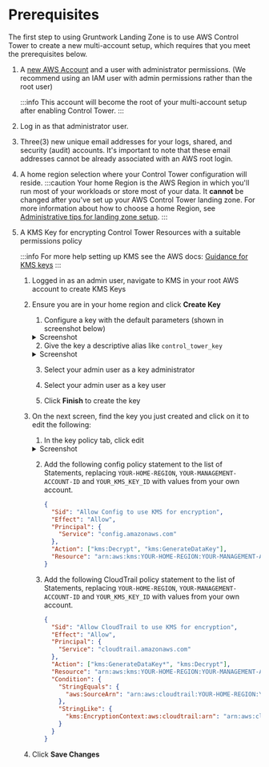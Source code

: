 # Prerequisites

The first step to using Gruntwork Landing Zone is to use AWS Control Tower to create a new multi-account setup, which requires that you meet the prerequisites below.

1. A [new AWS Account](https://portal.aws.amazon.com/billing/signup) and a user with administrator permissions. (We recommend using an IAM user with admin permissions rather than the root user)

   :::info
   This account will become the root of your multi-account setup after enabling Control Tower.
   :::

1. Log in as that administrator user.

2. Three(3) new unique email addresses for your logs, shared, and security (audit) accounts. It's important to note that these email addresses cannot be already associated with an AWS root login.


3. A home region selection where your Control Tower configuration will reside.
   :::caution
   Your home Region is the AWS Region in which you'll run most of your workloads or store most of your data. It **cannot** be changed after you've set up your AWS Control Tower landing zone. For more information about how to choose a home Region, see [Administrative tips for landing zone setup](https://docs.aws.amazon.com/controltower/latest/userguide/tips-for-admin-setup.html).
   :::

4. A KMS Key for encrypting Control Tower Resources with a suitable permissions policy

   :::info
   For more help setting up KMS see the AWS docs: [Guidance for KMS keys](https://docs.aws.amazon.com/en_us/controltower/latest/userguide//kms-guidance.html)
   :::

   1. Logged in as an admin user, navigate to KMS in your root AWS account to create KMS Keys

   2. Ensure you are in your home region and click **Create Key**

      1. Configure a key with the default parameters (shown in screenshot below)
      <details>
      <summary>Screenshot</summary>
      ![KMS Key Defaults](/img/devops-foundations/account/kms-default.png)
      </details>

      2. Give the key a descriptive alias like `control_tower_key`
      <details>
      <summary>Screenshot</summary>
      ![KMS Key Alias](/img/devops-foundations/account/kms-name.png)
      </details>

      3. Select your admin user as a key administrator

      4. Select your admin user as a key user

      5. Click **Finish** to create the key

   3. On the next screen, find the key you just created and click on it to edit the following:

      1. In the key policy tab, click edit
      <details>
      <summary>Screenshot</summary>
      ![Edit Key Policy](/img/devops-foundations/account/edit-key-policy.png)
      </details>

      2. Add the following config policy statement to the list of Statements, replacing `YOUR-HOME-REGION`, `YOUR-MANAGEMENT-ACCOUNT-ID` and `YOUR_KMS_KEY_ID` with values from your own account.

         ```json
         {
           "Sid": "Allow Config to use KMS for encryption",
           "Effect": "Allow",
           "Principal": {
             "Service": "config.amazonaws.com"
           },
           "Action": ["kms:Decrypt", "kms:GenerateDataKey"],
           "Resource": "arn:aws:kms:YOUR-HOME-REGION:YOUR-MANAGEMENT-ACCOUNT-ID:key/YOUR-KMS-KEY-ID"
         }
         ```

      3. Add the following CloudTrail policy statement to the list of Statements, replacing `YOUR-HOME-REGION`, `YOUR-MANAGEMENT-ACCOUNT-ID` and `YOUR_KMS_KEY_ID` with values from your own account.

         ```json
         {
           "Sid": "Allow CloudTrail to use KMS for encryption",
           "Effect": "Allow",
           "Principal": {
             "Service": "cloudtrail.amazonaws.com"
           },
           "Action": ["kms:GenerateDataKey*", "kms:Decrypt"],
           "Resource": "arn:aws:kms:YOUR-HOME-REGION:YOUR-MANAGEMENT-ACCOUNT-ID:key/YOUR-KMS-KEY-ID",
           "Condition": {
             "StringEquals": {
               "aws:SourceArn": "arn:aws:cloudtrail:YOUR-HOME-REGION:YOUR-MANAGEMENT-ACCOUNT-ID:trail/aws-controltower-BaselineCloudTrail"
             },
             "StringLike": {
               "kms:EncryptionContext:aws:cloudtrail:arn": "arn:aws:cloudtrail:*:YOUR-MANAGEMENT-ACCOUNT-ID:trail/*"
             }
           }
         }
         ```

   4. Click **Save Changes**


<!-- ##DOCS-SOURCER-START
{
  "sourcePlugin": "local-copier",
  "hash": "27f58ef70b70b1d2d4192bfe613f71b0"
}
##DOCS-SOURCER-END -->
